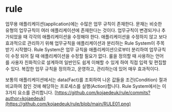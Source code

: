 # rule
 업무용 애플리케이션(application)에는 수많은 업무 규칙이 존재한다. 문재는 비슷한 유형의 업무규칙이 여러 애플리케이션에 존재한다는 것이다. 업무규칙이 변경되거나 추가되었을 때 각각의 애플리케이션을 수정해야 한다. 애플리케이션을 수정하지 않고 보다 효과적으로 관리하기 위해 업무규칙을 애플리케이션과 분리하는 Rule System이 주목받기 시작했다. Rule System은 업무 규칙을 애플리케이션으로부터 분리하여 업무규칙이 수정 되어 질 때 애플리케이션을 수정할 필요가 없다. 룰을 정의할 때 사용하는 언어를 사용자 친화적으로 설계하여 일반인도 쉽게 이해할 수 있게 하여 직접 입력 및 편집할 수 있다. 복잡한 업무 규칙을 정의하고, 운영하고, 관리하는데 있어 매우 효과적이다.

보통의 애플리케이션에서는 data(Fact)를 조회하여 나온 값들을 조건(Condition) 절과 비교하여 참인 것에 해당하는 프로세스를 실행(Action)합니다. Rule System에서는 이 3가지 요소를 관리합니다. 
[https://github.com/kojaedeuk/rule/commits?author=kojaedeuk](https://github.com/kojaedeuk/rule/blob/main/RULE01.png)
